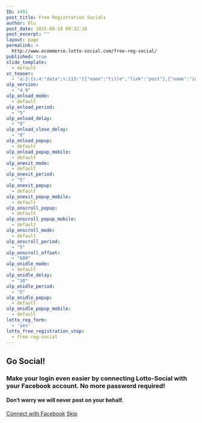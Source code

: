 ```yaml
---
ID: 4491
post_title: Free Registration Socials
author: Olu
post_date: 2015-08-18 09:32:18
post_excerpt: ""
layout: page
permalink: >
  http://www.ecommerce.lotto-social.com/free-reg-social/
published: true
slide_template:
  - default
vc_teaser:
  - 'a:2:{s:4:"data";s:115:"[{"name":"title","link":"post"},{"name":"image","image":"featured","link":"none"},{"name":"text","mode":"excerpt"}]";s:7:"bgcolor";s:0:"";}'
ulp_version:
  - "4.9"
ulp_onload_mode:
  - default
ulp_onload_period:
  - "5"
ulp_onload_delay:
  - "0"
ulp_onload_close_delay:
  - "0"
ulp_onload_popup:
  - default
ulp_onload_popup_mobile:
  - default
ulp_onexit_mode:
  - default
ulp_onexit_period:
  - "5"
ulp_onexit_popup:
  - default
ulp_onexit_popup_mobile:
  - default
ulp_onscroll_popup:
  - default
ulp_onscroll_popup_mobile:
  - default
ulp_onscroll_mode:
  - default
ulp_onscroll_period:
  - "5"
ulp_onscroll_offset:
  - "600"
ulp_onidle_mode:
  - default
ulp_onidle_delay:
  - "30"
ulp_onidle_period:
  - "5"
ulp_onidle_popup:
  - default
ulp_onidle_popup_mobile:
  - default
lotto_reg_form:
  - 'yes'
lotto_free_registration_step:
  - free-reg-social
---
```

<div class="free-registration social-reg">
<div class="welcom-social-reg-page text-center">
<h2>Go Social!</h2>
<h3>Make your login even easier by connecting Lotto-Social with your Facebook account. No more password required!</h3>
<h4>Don‘t worry we will never post on your behalf.</h4>
<a class="btn btn-success btn-lg facebookBtn1" href="http://www.google.com">Connect with Facebook</a>
<a id="skip_reg2" class="btn btn-link btn-lg" href="#">Skip</a>
<p id="" class="invalidError"></p>

</div>
</div>